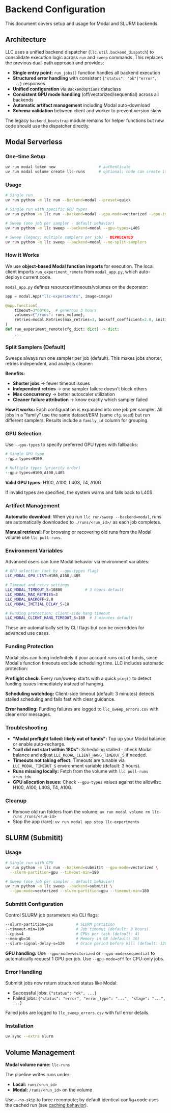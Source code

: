# Backend Configuration

This document covers setup and usage for Modal and SLURM backends.

## Architecture

LLC uses a unified backend dispatcher (`llc.util.backend_dispatch`) to consolidate execution logic across `run` and `sweep` commands. This replaces the previous dual-path approach and provides:

- **Single entry point:** `run_jobs()` function handles all backend execution
- **Structured error handling** with consistent `{"status": "ok"|"error", ...}` responses
- **Unified configuration** via `BackendOptions` dataclass
- **Consistent GPU mode handling** (off/vectorized/sequential) across all backends
- **Automatic artifact management** including Modal auto-download
- **Schema validation** between client and worker to prevent version skew

The legacy `backend_bootstrap` module remains for helper functions but new code should use the dispatcher directly.

## Modal Serverless

### One-time Setup

```bash
uv run modal token new                   # authenticate
uv run modal volume create llc-runs      # optional; code can create it on first run
```

### Usage

```bash
# Single run
uv run python -m llc run --backend=modal --preset=quick

# Single run with specific GPU types
uv run python -m llc run --backend=modal --gpu-mode=vectorized --gpu-types=H100,A100

# Sweep (one job per sampler - default behavior)
uv run python -m llc sweep --backend=modal --gpu-types=L40S

# Sweep (legacy: multiple samplers per job) - DEPRECATED
uv run python -m llc sweep --backend=modal --no-split-samplers
```

### How it Works

We use **object-based Modal function imports** for execution. The local client imports `run_experiment_remote` from `modal_app.py`, which auto-deploys current code.

`modal_app.py` defines resources/timeouts/volumes on the decorator:

```python
app = modal.App("llc-experiments", image=image)

@app.function(
    timeout=3*60*60,  # generous 3 hours
    volumes={"/runs": runs_volume},
    retries=modal.Retries(max_retries=3, backoff_coefficient=2.0, initial_delay=10.0)
)
def run_experiment_remote(cfg_dict: dict) -> dict:
    ...
```

### Split Samplers (Default)

Sweeps always run one sampler per job (default). This makes jobs shorter, retries independent, and analysis cleaner:

**Benefits:**
- **Shorter jobs** → fewer timeout issues
- **Independent retries** → one sampler failure doesn't block others
- **Max concurrency** → better autoscaler utilization
- **Cleaner failure attribution** → know exactly which sampler failed

**How it works:** Each configuration is expanded into one job per sampler. All jobs in a "family" use the same dataset/ERM (same `cfg.seed`) but run different samplers. Results include a `family_id` column for grouping.

### GPU Selection

Use `--gpu-types` to specify preferred GPU types with fallbacks:

```bash
# Single GPU type
--gpu-types=H100

# Multiple types (priority order)
--gpu-types=H100,A100,L40S
```

**Valid GPU types:** H100, A100, L40S, T4, A10G

If invalid types are specified, the system warns and falls back to L40S.

### Artifact Management

**Automatic download**: When you run `llc run/sweep --backend=modal`, runs are automatically downloaded to `./runs/<run_id>/` as each job completes.

**Manual retrieval**: For browsing or recovering old runs from the Modal volume use `llc pull-runs`.

### Environment Variables

Advanced users can tune Modal behavior via environment variables:

```bash
# GPU selection (set by --gpu-types flag)
LLC_MODAL_GPU_LIST=H100,A100,L40S

# Timeout and retry settings
LLC_MODAL_TIMEOUT_S=10800          # 3 hours default
LLC_MODAL_MAX_RETRIES=3
LLC_MODAL_BACKOFF=2.0
LLC_MODAL_INITIAL_DELAY_S=10

# Funding protection: client-side hang timeout
LLC_MODAL_CLIENT_HANG_TIMEOUT_S=180  # 3 minutes default
```

These are automatically set by CLI flags but can be overridden for advanced use cases.

### Funding Protection

Modal jobs can hang indefinitely if your account runs out of funds, since Modal's function timeouts exclude scheduling time. LLC includes automatic protection:

**Preflight check:** Every run/sweep starts with a quick `ping()` to detect funding issues immediately instead of hanging.

**Scheduling watchdog:** Client-side timeout (default: 3 minutes) detects stalled scheduling and fails fast with clear guidance.

**Error handling:** Funding failures are logged to `llc_sweep_errors.csv` with clear error messages.

### Troubleshooting

* **"Modal preflight failed: likely out of funds":** Top up your Modal balance or enable auto-recharge.
* **"call did not start within 180s":** Scheduling stalled - check Modal balance and adjust `LLC_MODAL_CLIENT_HANG_TIMEOUT_S` if needed.
* **Timeouts not taking effect:** Timeouts are tunable via `LLC_MODAL_TIMEOUT_S` environment variable (default: 3 hours).
* **Runs missing locally:** Fetch from the volume with `llc pull-runs <run_id>`.
* **GPU allocation issues:** Check `--gpu-types` values against the allowlist: H100, A100, L40S, T4, A10G.

### Cleanup

* Remove old run folders from the volume: `uv run modal volume rm llc-runs /runs/<run-id>`
* Stop the app (rare): `uv run modal app stop llc-experiments`

## SLURM (Submitit)

### Usage

```bash
# Single run with GPU
uv run python -m llc run --backend=submitit --gpu-mode=vectorized \
  --slurm-partition=gpu --timeout-min=180

# Sweep (one job per sampler - default behavior)
uv run python -m llc sweep --backend=submitit \
  --gpu-mode=vectorized --slurm-partition=gpu --timeout-min=180
```

### Submitit Configuration

Control SLURM job parameters via CLI flags:

```bash
--slurm-partition=gpu          # SLURM partition
--timeout-min=180              # Job timeout (default: 3 hours)
--cpus=4                       # CPUs per task (default: 4)
--mem-gb=16                    # Memory in GB (default: 16)
--slurm-signal-delay-s=120     # Grace period before kill (default: 120s)
```

**GPU handling:** Use `--gpu-mode=vectorized` or `--gpu-mode=sequential` to automatically request 1 GPU per job. Use `--gpu-mode=off` for CPU-only jobs.

### Error Handling

Submitit jobs now return structured status like Modal:
- Successful jobs: `{"status": "ok", ...}`
- Failed jobs: `{"status": "error", "error_type": "...", "stage": "...", ...}`

Failed jobs are logged to `llc_sweep_errors.csv` with full error details.

### Installation

```bash
uv sync --extra slurm
```

## Volume Management

**Modal volume name:** `llc-runs`

The pipeline writes runs under:
- **Local:** `runs/<run_id>`
- **Modal:** `/runs/<run_id>` on the volume

Use `--no-skip` to force recompute; by default identical config+code uses the cached run (see [caching behavior](caching.md)).